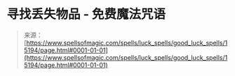 <!--yml

category: 未分类

date: 2024-06-12 18:54:30

-->

# 寻找丢失物品 - 免费魔法咒语

> 来源：[https://www.spellsofmagic.com/spells/luck_spells/good_luck_spells/15194/page.html#0001-01-01](https://www.spellsofmagic.com/spells/luck_spells/good_luck_spells/15194/page.html#0001-01-01)
